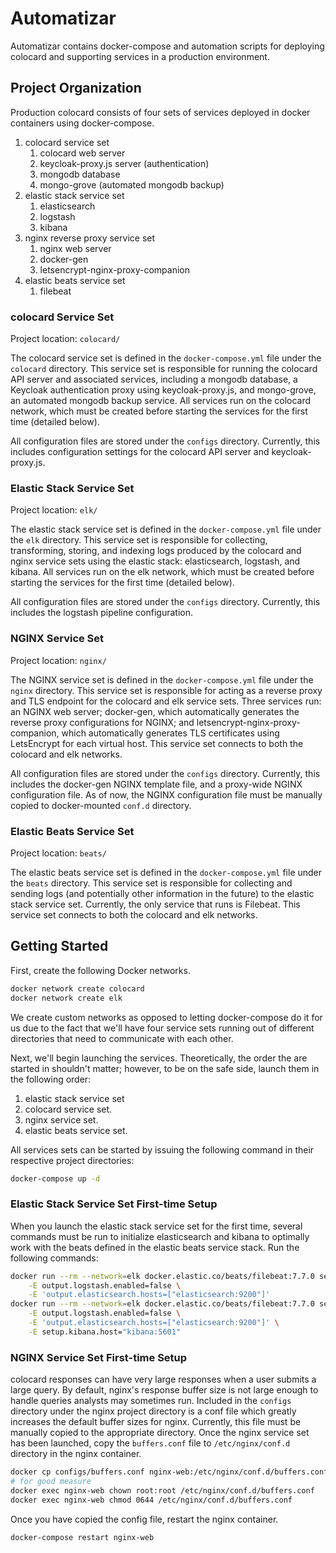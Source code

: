 # Automatizar

Automatizar contains docker-compose and automation scripts for deploying colocard and supporting services in a production environment.

## Project Organization

Production colocard consists of four sets of services deployed in docker containers using docker-compose.

1. colocard service set
    1. colocard web server
    2. keycloak-proxy.js server (authentication)
    3. mongodb database
    4. mongo-grove (automated mongodb backup)
2. elastic stack service set
    1. elasticsearch
    2. logstash
    3. kibana
3. nginx reverse proxy service set
    1. nginx web server
    2. docker-gen
    3. letsencrypt-nginx-proxy-companion
4. elastic beats service set
    1. filebeat

### colocard Service Set

Project location: `colocard/`

The colocard service set is defined in the `docker-compose.yml` file under the `colocard` directory. This service set is responsible for running the colocard API server and associated services, including a mongodb database, a Keycloak authentication proxy using keycloak-proxy.js, and mongo-grove, an automated mongodb backup service. All services run on the colocard network, which must be created before starting the services for the first time (detailed below).

All configuration files are stored under the `configs` directory. Currently, this includes configuration settings for the colocard API server and keycloak-proxy.js.

### Elastic Stack Service Set

Project location: `elk/`

The elastic stack service set is defined in the `docker-compose.yml` file under the `elk` directory. This service set is responsible for collecting, transforming, storing, and indexing logs produced by the colocard and nginx service sets using the elastic stack: elasticsearch, logstash, and kibana. All services run on the elk network, which must be created before starting the services for the first time (detailed below).

All configuration files are stored under the `configs` directory. Currently, this includes the logstash pipeline configuration.

### NGINX Service Set

Project location: `nginx/`

The NGINX service set is defined in the `docker-compose.yml` file under the `nginx` directory. This service set is responsible for acting as a reverse proxy and TLS endpoint for the colocard and elk service sets. Three services run: an NGINX web server; docker-gen, which automatically generates the reverse proxy configurations for NGINX; and letsencrypt-nginx-proxy-companion, which automatically generates TLS certificates using LetsEncrypt for each virtual host. This service set connects to both the colocard and elk networks.

All configuration files are stored under the `configs` directory. Currently, this includes the docker-gen NGINX template file, and a proxy-wide NGINX configuration file. As of now, the NGINX configuration file must be manually copied to docker-mounted `conf.d` directory.

### Elastic Beats Service Set

Project location: `beats/`

The elastic beats service set is defined in the `docker-compose.yml` file under the `beats` directory. This service set is responsible for collecting and sending logs (and potentially other information in the future) to the elastic stack service set. Currently, the only service that runs is Filebeat. This service set connects to both the colocard and elk networks.

## Getting Started

First, create the following Docker networks.

```sh
docker network create colocard
docker network create elk
```

We create custom networks as opposed to letting docker-compose do it for us due to the fact that we'll have four service sets running out of different directories that need to communicate with each other.

Next, we'll begin launching the services. Theoretically, the order the are started in shouldn't matter; however, to be on the safe side, launch them in the following order:

1. elastic stack service set
2. colocard service set.
3. nginx service set.
4. elastic beats service set.

All services sets can be started by issuing the following command in their respective project directories:

```sh
docker-compose up -d
```

### Elastic Stack Service Set First-time Setup

When you launch the elastic stack service set for the first time, several commands must be run to initialize elasticsearch and kibana to optimally work with the beats defined in the elastic beats service stack. Run the following commands:

```sh
docker run --rm --network=elk docker.elastic.co/beats/filebeat:7.7.0 setup --index-management \
    -E output.logstash.enabled=false \
    -E 'output.elasticsearch.hosts=["elasticsearch:9200"]'
docker run --rm --network=elk docker.elastic.co/beats/filebeat:7.7.0 setup -e \
    -E output.logstash.enabled=false \
    -E 'output.elasticsearch.hosts=["elasticsearch:9200"]' \
    -E setup.kibana.host="kibana:5601"
```

### NGINX Service Set First-time Setup

colocard responses can have very large responses when a user submits a large query. By default, nginx's response buffer size is not large enough to handle queries analysts may sometimes run. Included in the `configs` directory under the nginx project directory is a conf file which greatly increases the default buffer sizes for nginx. Currently, this file must be manually copied to the appropriate directory. Once the nginx service set has been launched, copy the `buffers.conf` file to `/etc/nginx/conf.d` directory in the nginx container.

```sh
docker cp configs/buffers.conf nginx-web:/etc/nginx/conf.d/buffers.conf
# for good measure
docker exec nginx-web chown root:root /etc/nginx/conf.d/buffers.conf
docker exec nginx-web chmod 0644 /etc/nginx/conf.d/buffers.conf
```

Once you have copied the config file, restart the nginx container.

```sh
docker-compose restart nginx-web
```
